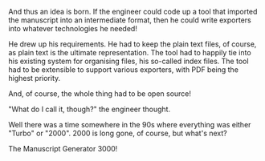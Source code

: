 And thus an idea is born. If the engineer could code up a tool that imported the manuscript into an intermediate format, then he could write exporters into whatever technologies he needed!

He drew up his requirements. He had to keep the plain text files, of course, as plain text is the ultimate representation. The tool had to happily tie into his existing system for organising files, his so-called index files. The tool had to be extensible to support various exporters, with PDF being the highest priority.

And, of course, the whole thing had to be open source!

"What do I call it, though?" the engineer thought.

Well there was a time somewhere in the 90s where everything was either "Turbo" or "2000". 2000 is long gone, of course, but what's next?

The Manuscript Generator 3000!